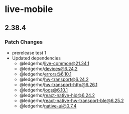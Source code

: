# live-mobile

## 2.38.4

### Patch Changes

- prerelease test 1
- Updated dependencies
  - @ledgerhq/live-common@21.34.1
  - @ledgerhq/devices@6.24.2
  - @ledgerhq/errors@6.10.1
  - @ledgerhq/hw-transport@6.24.2
  - @ledgerhq/hw-transport-http@6.26.1
  - @ledgerhq/logs@6.10.1
  - @ledgerhq/react-native-hid@6.24.2
  - @ledgerhq/react-native-hw-transport-ble@6.25.2
  - @ledgerhq/native-ui@0.7.4

